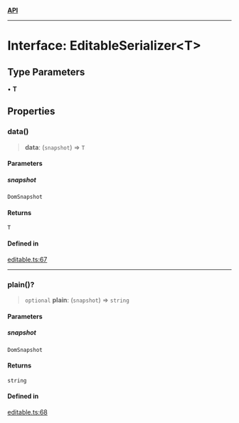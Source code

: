 [**API**](../API.md)

***

# Interface: EditableSerializer\<T\>

## Type Parameters

• **T**

## Properties

### data()

> **data**: (`snapshot`) => `T`

#### Parameters

##### snapshot

`DomSnapshot`

#### Returns

`T`

#### Defined in

[editable.ts:67](https://github.com/inokawa/edix/blob/05358723394351ed6536b048f371ce8e4ff172ed/src/core/editable.ts#L67)

***

### plain()?

> `optional` **plain**: (`snapshot`) => `string`

#### Parameters

##### snapshot

`DomSnapshot`

#### Returns

`string`

#### Defined in

[editable.ts:68](https://github.com/inokawa/edix/blob/05358723394351ed6536b048f371ce8e4ff172ed/src/core/editable.ts#L68)

